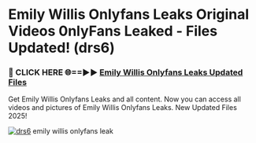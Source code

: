 # Emily Willis Onlyfans Leaks Original Videos 0nlyFans Leaked - Files Updated! (drs6)

<h3>🔴 CLICK HERE 🌐==►► <a href="https://tinyurl.com/3hn5wdd3" rel="nofollow">Emily Willis Onlyfans Leaks Updated Files</a></h3>

Get Emily Willis Onlyfans Leaks and all content. Now you can access all videos and pictures of Emily Willis Onlyfans Leaks. New Updated Files 2025!

[![drs6](https://i.imgur.com/4HnBqBT.gif)](https://tinyurl.com/3hn5wdd3)
emily willis onlyfans leak